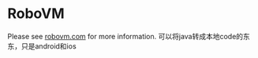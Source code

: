 # RoboVM

Please see [robovm.com](http://robovm.com) for more information.
可以将java转成本地code的东东，只是android和ios
